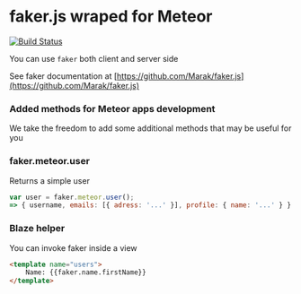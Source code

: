 # faker.js wraped for Meteor 
[![Build Status](https://travis-ci.org/girassolbit/meteor-faker.svg?branch=master)](https://travis-ci.org/girassolbit/meteor-faker)

You can use `faker` both client and server side

See faker documentation at [https://github.com/Marak/faker.js](https://github.com/Marak/faker.js)

### Added methods for Meteor apps development
We take the freedom to add some additional methods that may be useful for you

### faker.meteor.user
Returns a simple user

```js
var user = faker.meteor.user();
=> { username, emails: [{ adress: '...' }], profile: { name: '...' } }
```

### Blaze helper
You can invoke faker inside a view
```html
<template name="users">
	Name: {{faker.name.firstName}}
</template>
```